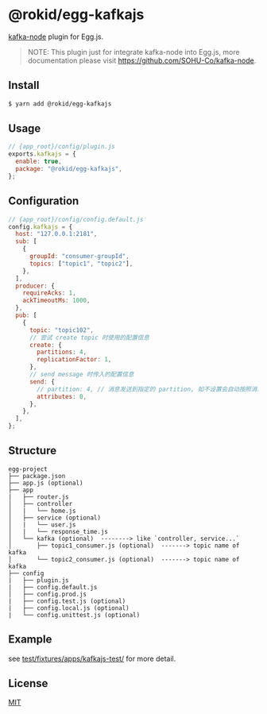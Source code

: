 # @rokid/egg-kafkajs

[kafka-node](https://github.com/SOHU-Co/kafka-node) plugin for Egg.js.

> NOTE: This plugin just for integrate kafka-node into Egg.js, more documentation please visit https://github.com/SOHU-Co/kafka-node.

## Install

```bash
$ yarn add @rokid/egg-kafkajs
```

## Usage

```js
// {app_root}/config/plugin.js
exports.kafkajs = {
  enable: true,
  package: "@rokid/egg-kafkajs",
};
```

## Configuration

```js
// {app_root}/config/config.default.js
config.kafkajs = {
  host: "127.0.0.1:2181",
  sub: [
    {
      groupId: "consumer-groupId",
      topics: ["topic1", "topic2"],
    },
  ],
  producer: {
    requireAcks: 1,
    ackTimeoutMs: 1000,
  },
  pub: [
    {
      topic: "topic102",
      // 尝试 create topic 时使用的配置信息
      create: {
        partitions: 4,
        replicationFactor: 1,
      },
      // send message 时传入的配置信息
      send: {
        // partition: 4, // 消息发送到指定的 partition, 如不设置会自动按照消息中的 key 字段 hash 分桶
        attributes: 0,
      },
    },
  ],
};
```

## Structure

```
egg-project
├── package.json
├── app.js (optional)
├── app
|   ├── router.js
│   ├── controller
│   |   └── home.js
│   ├── service (optional)
│   |   └── user.js
│   |   └── response_time.js
│   └── kafka (optional)  --------> like `controller, service...`
│       ├── topic1_consumer.js (optional)  -------> topic name of kafka
│       └── topic2_consumer.js (optional)  -------> topic name of kafka
├── config
|   ├── plugin.js
|   ├── config.default.js
│   ├── config.prod.js
|   ├── config.test.js (optional)
|   ├── config.local.js (optional)
|   └── config.unittest.js (optional)
```

## Example

see [test/fixtures/apps/kafkajs-test/](test/fixtures/apps/kafkajs-test) for more detail.

<!-- example here -->

## License

[MIT](LICENSE)
